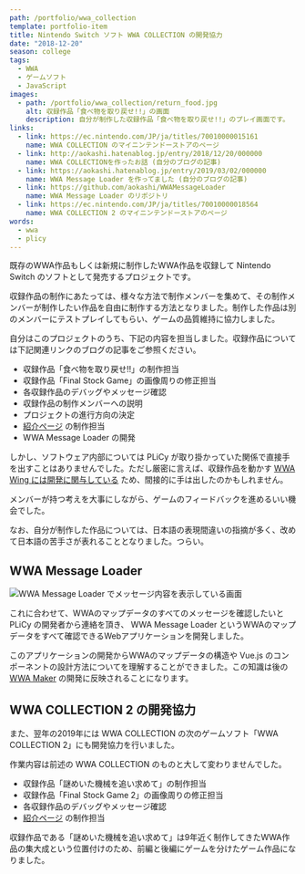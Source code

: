 ```yaml
---
path: /portfolio/wwa_collection
template: portfolio-item
title: Nintendo Switch ソフト WWA COLLECTION の開発協力
date: "2018-12-20"
season: college
tags:
  - WWA
  - ゲームソフト
  - JavaScript
images:
  - path: /portfolio/wwa_collection/return_food.jpg
    alt: 収録作品「食べ物を取り戻せ!!」の画面
    description: 自分が制作した収録作品「食べ物を取り戻せ!!」のプレイ画面です。
links:
  - link: https://ec.nintendo.com/JP/ja/titles/70010000015161
    name: WWA COLLECTION のマイニンテンドーストアのページ
  - link: http://aokashi.hatenablog.jp/entry/2018/12/20/000000
    name: WWA COLLECTIONを作ったお話 (自分のブログの記事)
  - link: https://aokashi.hatenablog.jp/entry/2019/03/02/000000
    name: WWA Message Loader を作ってました (自分のブログの記事)
  - link: https://github.com/aokashi/WWAMessageLoader
    name: WWA Message Loader のリポジトリ
  - link: https://ec.nintendo.com/JP/ja/titles/70010000018564
    name: WWA COLLECTION 2 のマイニンテンドーストアのページ
words:
  - wwa
  - plicy
---
```


既存のWWA作品もしくは新規に制作したWWA作品を収録して Nintendo Switch のソフトとして発売するプロジェクトです。

収録作品の制作にあたっては、様々な方法で制作メンバーを集めて、その制作メンバーが制作したい作品を自由に制作する方法となりました。制作した作品は別のメンバーにテストプレイしてもらい、ゲームの品質維持に協力しました。

自分はこのプロジェクトのうち、下記の内容を担当しました。収録作品については下記関連リンクのブログの記事をご参照ください。

- 収録作品「食べ物を取り戻せ!!」の制作担当
- 収録作品「Final Stock Game」の画像周りの修正担当
- 各収録作品のデバッグやメッセージ確認
- 収録作品の制作メンバーへの説明
- プロジェクトの進行方向の決定
- [紹介ページ](https://www.wwafansq.com/works/wwa_collection) の制作担当
- WWA Message Loader の開発

しかし、ソフトウェア内部については PLiCy が取り掛かっていた関係で直接手を出すことはありませんでした。ただし厳密に言えば、収録作品を動かす [WWA Wing には開発に関与している](/portfolio/wwa_wing) ため、間接的に手は出したのかもしれません。

メンバーが持つ考えを大事にしながら、ゲームのフィードバックを進めるいい機会でした。

なお、自分が制作した作品については、日本語の表現間違いの指摘が多く、改めて日本語の苦手さが表れることとなりました。つらい。

## WWA Message Loader

![WWA Message Loader でメッセージ内容を表示している画面](/portfolio/wwa_collection/wwa_message_loader.png)

これに合わせて、WWAのマップデータのすべてのメッセージを確認したいと PLiCy の開発者から連絡を頂き、 WWA Message Loader というWWAのマップデータをすべて確認できるWebアプリケーションを開発しました。

このアプリケーションの開発からWWAのマップデータの構造や Vue.js のコンポーネントの設計方法についてを理解することができました。この知識は後の [WWA Maker](/portfolio/wwa_maker) の開発に反映されることになります。

## WWA COLLECTION 2 の開発協力

また、翌年の2019年には WWA COLLECTION の次のゲームソフト「WWA COLLECTION 2」にも開発協力を行いました。

作業内容は前述の WWA COLLECTION のものと大して変わりませんでした。

- 収録作品「謎めいた機械を追い求めて」の制作担当
- 収録作品「Final Stock Game 2」の画像周りの修正担当
- 各収録作品のデバッグやメッセージ確認
- [紹介ページ](https://www.wwafansq.com/works/wwa_collection_2) の制作担当

収録作品である「謎めいた機械を追い求めて」は9年近く制作してきたWWA作品の集大成という位置付けのため、前編と後編にゲームを分けたゲーム作品になりました。
